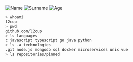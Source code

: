![Name](https://img.shields.io/badge/name-uros-success) 
![Surname](https://img.shields.io/badge/surname-nikolic-inactive)
![Age](https://img.shields.io/badge/age-22-informational)

```zsh
> whoami
l2cup
> pwd
github.com/l2cup
> ls languages
c javascript typescript go java python
> ls -a technologies
.git node.js mongodb sql docker microservices unix vue
> ls repositories/pinned
```
